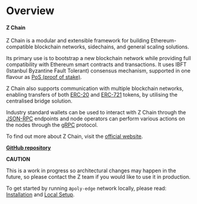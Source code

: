 # Overview

#### Z Chain <a href="#credit-smart-chain" id="credit-smart-chain"></a>

Z Chain is a modular and extensible framework for building Ethereum-compatible blockchain networks, sidechains, and general scaling solutions.

Its primary use is to bootstrap a new blockchain network while providing full compatibility with Ethereum smart contracts and transactions. It uses IBFT (Istanbul Byzantine Fault Tolerant) consensus mechanism, supported in one flavour as [PoS (proof of stake)](consensus/pos-stake-unstake.md).

Z Chain also supports communication with multiple blockchain networks, enabling transfers of both [ERC-20](https://ethereum.org/en/developers/docs/standards/tokens/erc-20/) and [ERC-721](https://ethereum.org/en/developers/docs/standards/tokens/erc-721) tokens, by utilising the centralised bridge solution.

Industry standard wallets can be used to interact with Z Chain through the [JSON-RPC](architecture/modules/json-rpc.md) endpoints and node operators can perform various actions on the nodes through the [gRPC](working-with-node/query-operator-info.md) protocol.

To find out more about Z Chain, visit the [official website](https://zchains.com).

[**GitHub repository**](https://github.com/ZChain-168168)

**CAUTION**

This is a work in progress so architectural changes may happen in the future, so please contact the Z team if you would like to use it in production.

To get started by running a`poly-edge` network locally, please read: [Installation](get-started/installation.md) and [Local Setup](get-started/set-up-ibft-locally.md).
